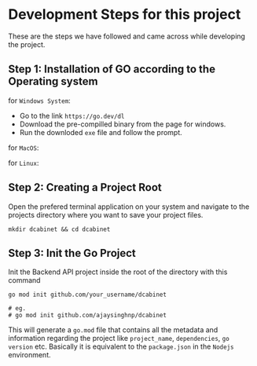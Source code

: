 # Development Steps for this project

These are the steps we have followed and came across while developing the project.

## Step 1: Installation of GO according to the Operating system

for `Windows System`:

- Go to the link  `https://go.dev/dl`
- Download the pre-compilled binary from the page for windows.
- Run the downloded `exe` file and follow the prompt.

for `MacOS`:

for `Linux`:

## Step 2: Creating a Project Root

Open the prefered terminal application on your system and navigate to the projects directory where you want to save your project files.

```terminal
mkdir dcabinet && cd dcabinet
```

## Step 3: Init the Go Project

Init the Backend API project inside the root of the directory with this command

```terminal
go mod init github.com/your_username/dcabinet

# eg. 
# go mod init github.com/ajaysinghnp/dcabinet
```

This will generate a `go.mod` file that contains all the metadata and information regarding the project like `project_name`, `dependencies`, `go version` etc. Basically it is equivalent to the `package.json` in the `Nodejs` environment.
